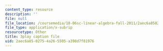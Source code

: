 ```yaml
---
content_type: resource
description: ''
file: null
file_location: /coursemedia/18-06sc-linear-algebra-fall-2011/2aec6a8502754a265505a398d7f81976_QVKj3LADCnA.srt
file_type: application/x-subrip
resourcetype: Other
title: 3play caption file
uid: 2aec6a85-0275-4a26-5505-a398d7f81976
---
```


